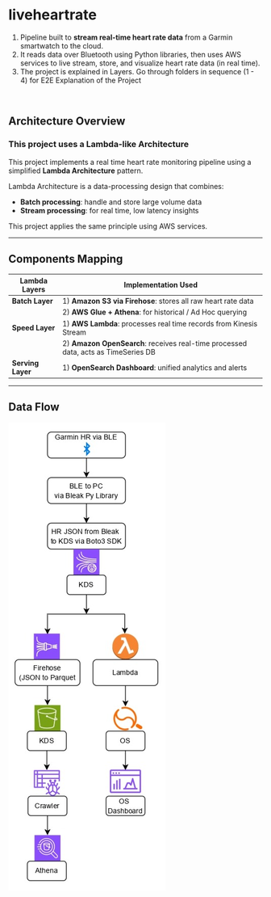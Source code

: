 # liveheartrate
1) Pipeline built to **stream real-time heart rate data** from a Garmin smartwatch to the cloud.
2) It reads data over Bluetooth using Python libraries, then uses AWS services to live stream, store, and visualize heart rate data (in real time).
3) The project is explained in Layers. Go through folders in sequence (1 - 4) for E2E Explanation of the Project

&nbsp;

## Architecture Overview

### This project uses a Lambda-like Architecture

This project implements a real time heart rate monitoring pipeline using a simplified **Lambda Architecture** pattern.

Lambda Architecture is a data-processing design that combines:
- **Batch processing**: handle and store large volume data
- **Stream processing**: for real time, low latency insights

This project applies the same principle using AWS services.

---

## Components Mapping

| Lambda Layers     | Implementation Used                                                                         |
|-------------------|---------------------------------------------------------------------------------------------|
| **Batch Layer**   | 1) **Amazon S3 via Firehose**: stores all raw heart rate data                               |
|                   | 2) **AWS Glue + Athena**: for historical / Ad Hoc querying                                  |
| **Speed Layer**   | 1) **AWS Lambda**: processes real time records from Kinesis Stream                          |
|                   | 2) **Amazon OpenSearch**: receives real-time processed data, acts as TimeSeries DB          |
| **Serving Layer** | 1) **OpenSearch Dashboard**: unified analytics and alerts                                   |

---

## Data Flow

![High Level Data Flow over Tools](https://github.com/adiman1/liveheartrate/blob/0a2f8de1a3f68ac8a19e7b2890908e6a8047af2a/images/aws%20flow_page-0001.JPG)
